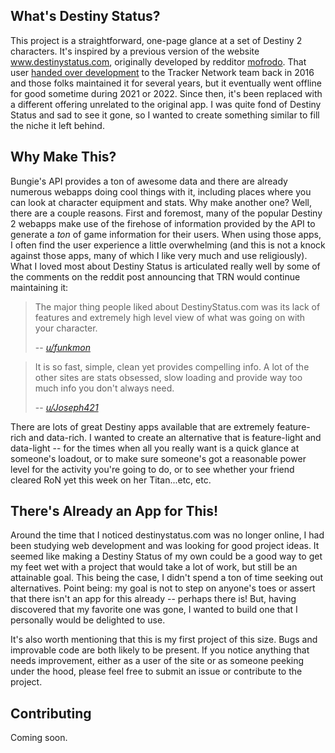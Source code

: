 ## What's Destiny Status?

This project is a straightforward, one-page glance at a set of Destiny 2 characters. It's inspired by a previous version of the website www.destinystatus.com, originally developed by redditor [mofrodo](https://www.reddit.com/user/mofrodo). That user [handed over development](https://www.reddit.com/r/DestinyTheGame/comments/3z5h4g/destinystatuscom_is_back_online_open_source/) to the Tracker Network team back in 2016 and those folks maintained it for several years, but it eventually went offline for good sometime during 2021 or 2022. Since then, it's been replaced with a different offering unrelated to the original app. I was quite fond of Destiny Status and sad to see it gone, so I wanted to create something similar to fill the niche it left behind.

## Why Make This?

Bungie's API provides a ton of awesome data and there are already numerous webapps doing cool things with it, including places where you can look at character equipment and stats. Why make another one? Well, there are a couple reasons. First and foremost, many of the popular Destiny 2 webapps make use of the firehose of information provided by the API to generate a _ton_ of game information for their users. When using those apps, I often find the user experience a little overwhelming (and this is not a knock against those apps, many of which I like very much and use religiously). What I loved most about Destiny Status is articulated really well by some of the comments on the reddit post announcing that TRN would continue maintaining it:

> The major thing people liked about DestinyStatus.com was its lack of features and extremely high level view of what was going on with your character.
>
> -- [<cite>u/funkmon</cite>](https://www.reddit.com/r/DestinyTheGame/comments/3z5h4g/destinystatuscom_is_back_online_open_source/cyjqhhc/)

> It is so fast, simple, clean yet provides compelling info. A lot of the other sites are stats obsessed, slow loading and provide way too much info you don't always need.
>
> -- [<cite>u/Joseph421</cite>](https://www.reddit.com/r/DestinyTheGame/comments/3z5h4g/destinystatuscom_is_back_online_open_source/cyjyahc/)

There are lots of great Destiny apps available that are extremely feature-rich and data-rich. I wanted to create an alternative that is feature-light and data-light -- for the times when all you really want is a quick glance at someone's loadout, or to make sure someone's got a reasonable power level for the activity you're going to do, or to see whether your friend cleared RoN yet this week on her Titan...etc, etc.

## There's Already an App for This!

Around the time that I noticed destinystatus.com was no longer online, I had been studying web development and was looking for good project ideas. It seemed like making a Destiny Status of my own could be a good way to get my feet wet with a project that would take a lot of work, but still be an attainable goal. This being the case, I didn't spend a ton of time seeking out alternatives. Point being: my goal is not to step on anyone's toes or assert that there isn't an app for this already -- perhaps there is! But, having discovered that my favorite one was gone, I wanted to build one that I personally would be delighted to use.

It's also worth mentioning that this is my first project of this size. Bugs and improvable code are both likely to be present. If you notice anything that needs improvement, either as a user of the site or as someone peeking under the hood, please feel free to submit an issue or contribute to the project.

## Contributing

Coming soon.
